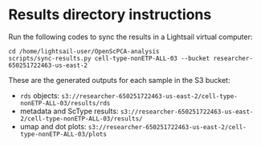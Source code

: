 # Results directory instructions

Run the following codes to sync the results in a Lightsail virtual computer:

```         
cd /home/lightsail-user/OpenScPCA-analysis
scripts/sync-results.py cell-type-nonETP-ALL-03 --bucket researcher-650251722463-us-east-2
```

These are the generated outputs for each sample in the S3 bucket:

-   `rds` objects: `s3://researcher-650251722463-us-east-2/cell-type-nonETP-ALL-03/results/rds`
-   metadata and ScType results: `s3://researcher-650251722463-us-east-2/cell-type-nonETP-ALL-03/results/`
-   umap and dot plots: `s3://researcher-650251722463-us-east-2/cell-type-nonETP-ALL-03/plots`
